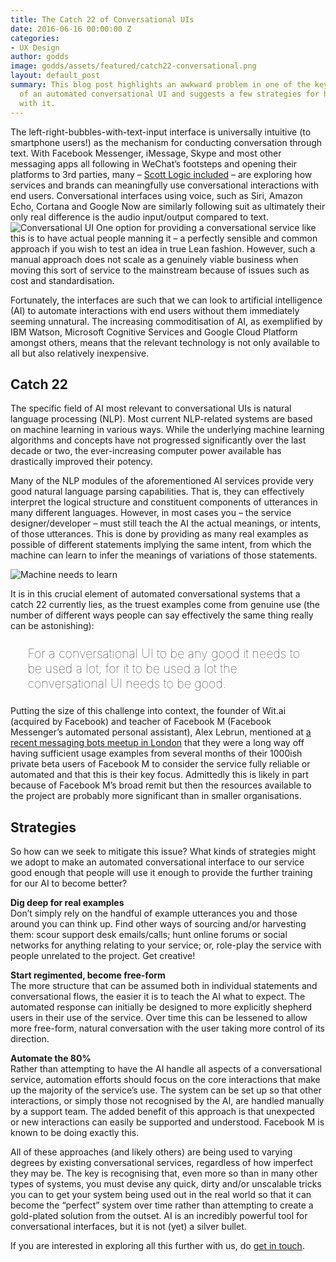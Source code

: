 ```yaml
---
title: The Catch 22 of Conversational UIs
date: 2016-06-16 00:00:00 Z
categories:
- UX Design
author: godds
image: godds/assets/featured/catch22-conversational.png
layout: default_post
summary: This blog post highlights an awkward problem in one of the key building blocks
  of an automated conversational UI and suggests a few strategies for how to deal
  with it.
---
```


The left-right-bubbles-with-text-input interface is universally intuitive (to smartphone users!) as the mechanism for conducting conversation through text.  With Facebook Messenger, iMessage, Skype and most other messaging apps all following in WeChat’s footsteps and opening their platforms to 3rd parties, many – [Scott Logic included](http://blog.scottlogic.com/2016/05/18/make-banking-talk.html) – are exploring how services and brands can meaningfully use conversational interactions with end users.  Conversational interfaces using voice, such as Siri, Amazon Echo, Cortana and Google Now are similarly following suit as ultimately their only real difference is the audio input/output compared to text.
<img class="aligncenter" src="{{ site.baseurl }}/godds/assets/conversational-ui.png" alt="Conversational UI" />
One option for providing a conversational service like this is to have actual people manning it &ndash; a perfectly sensible and common approach if you wish to test an idea in true Lean fashion.  However, such a manual approach does not scale as a genuinely viable business when moving this sort of service to the mainstream because of issues such as cost and standardisation.

Fortunately, the interfaces are such that we can look to artificial intelligence (AI) to automate interactions with end users without them immediately seeming unnatural. The increasing commoditisation of AI, as exemplified by IBM Watson, Microsoft Cognitive Services and Google Cloud Platform amongst others, means that the relevant technology is not only available to all but also relatively inexpensive.

## Catch 22

The specific field of AI most relevant to conversational UIs is natural language processing (NLP). Most current NLP-related systems are based on machine learning in various ways. While the underlying machine learning algorithms and concepts have not progressed significantly over the last decade or two, the ever-increasing computer power available has drastically improved their potency.

Many of the NLP modules of the aforementioned AI services provide very good natural language parsing capabilities. That is, they can effectively interpret the logical structure and constituent components of utterances in many different languages. However, in most cases you &ndash; the service designer/developer &ndash; must still teach the AI the actual meanings, or intents, of those utterances. This is done by providing as many real examples as possible of different statements implying the same intent, from which the machine can learn to infer the meanings of variations of those statements.

<img class="aligncenter" src="{{ site.baseurl }}/godds/assets/thick-robot.png" alt="Machine needs to learn" />

It is in this crucial element of automated conversational systems that a catch 22 currently lies, as the truest examples come from genuine use (the number of different ways people can say effectively the same thing really can be astonishing):

<p style="font-size: 140%; font-weight: 100; margin: 1.2em 1.4em;">
For a conversational UI to be any good it needs to be used a lot; for it to be used a lot the conversational UI needs to be good.
</p>

Putting the size of this challenge into context, the founder of Wit.ai (acquired by Facebook) and teacher of Facebook M (Facebook Messenger’s automated personal assistant), Alex Lebrun, mentioned at [a recent messaging bots meetup in London](http://www.meetup.com/Messaging-Bots-London/events/231040163/) that they were a long way off having sufficient usage examples from several months of their 1000ish private beta users of Facebook M to consider the service fully reliable or automated and that this is their key focus. Admittedly this is likely in part because of Facebook M’s broad remit but then the resources available to the project are probably more significant than in smaller organisations.

## Strategies

So how can we seek to mitigate this issue? What kinds of strategies might we adopt to make an automated conversational interface to our service good enough that people will use it enough to provide the further training for our AI to become better?

**Dig deep for real examples**  
Don’t simply rely on the handful of example utterances you and those around you can think up. Find other ways of sourcing and/or harvesting them: scour support desk emails/calls; hunt online forums or social networks for anything relating to your service; or, role-play the service with people unrelated to the project. Get creative!

**Start regimented, become free-form**  
The more structure that can be assumed both in individual statements and conversational flows, the easier it is to teach the AI what to expect. The automated response can initially be designed to more explicitly shepherd users in their use of the service. Over time this can be lessened to allow more free-form, natural conversation with the user taking more control of its direction.

**Automate the 80%**  
Rather than attempting to have the AI handle all aspects of a conversational service, automation efforts should focus on the core interactions that make up the majority of the service’s use. The system can be set up so that other interactions, or simply those not recognised by the AI, are handled manually by a support team. The added benefit of this approach is that unexpected or new interactions can easily be supported and understood. Facebook M is known to be doing exactly this.

All of these approaches (and likely others) are being used to varying degrees by existing conversational services, regardless of how imperfect they may be. The key is recognising that, even more so than in many other types of systems, you must devise any quick, dirty and/or unscalable tricks you can to get your system being used out in the real world so that it can become the “perfect” system over time rather than attempting to create a gold-plated solution from the outset. AI is an incredibly powerful tool for conversational interfaces, but it is not (yet) a silver bullet.

If you are interested in exploring all this further with us, do <a href="mailto:enquiries@scottlogic.co.uk?subject=Conversational%20Commerce">get in touch</a>.

